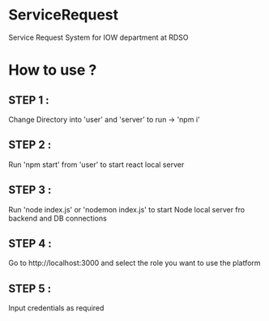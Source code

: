 # ServiceRequest
Service Request System for IOW department at RDSO

# How to use ?
## STEP 1 : 
Change Directory into 'user' and 'server' to run -> 'npm i'

## STEP 2 :
Run 'npm start' from 'user' to start react local server

## STEP 3 :
Run 'node index.js' or 'nodemon index.js' to start Node local server fro backend and DB connections

## STEP 4 :
Go to http://localhost:3000 and select the role you want to use the platform

## STEP 5 :
Input credentials as required
